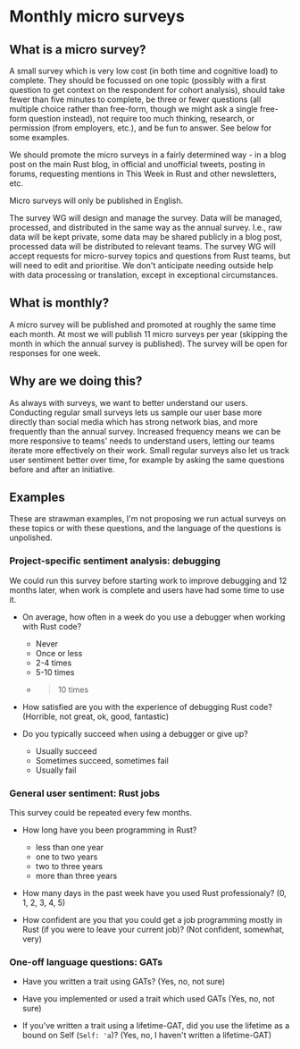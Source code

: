 # Monthly micro surveys

## What is a micro survey?

A small survey which is very low cost (in both time and cognitive load) to complete. They should be focussed on one topic (possibly with a first question to get context on the respondent for cohort analysis), should take fewer than five minutes to complete, be three or fewer questions (all multiple choice rather than free-form, though we might ask a single free-form question instead), not require too much thinking, research, or permission (from employers, etc.), and be fun to answer. See below for some examples.

We should promote the micro surveys in a fairly determined way - in a blog post on the main Rust blog, in official and unofficial tweets, posting in forums, requesting mentions in This Week in Rust and other newsletters, etc.

Micro surveys will only be published in English.

The survey WG will design and manage the survey. Data will be managed, processed, and distributed in the same way as the annual survey. I.e., raw data will be kept private, some data may be shared publicly in a blog post, processed data will be distributed to relevant teams. The survey WG will accept requests for micro-survey topics and questions from Rust teams, but will need to edit and prioritise. We don't anticipate needing outside help with data processing or translation, except in exceptional circumstances.

## What is monthly?

A micro survey will be published and promoted at roughly the same time each month. At most we will publish 11 micro surveys per year (skipping the month in which the annual survey is published). The survey will be open for responses for one week.

## Why are we doing this?

As always with surveys, we want to better understand our users. Conducting regular small surveys lets us sample our user base more directly than social media which has strong network bias, and more frequently than the annual survey. Increased frequency means we can be more responsive to teams' needs to understand users, letting our teams iterate more effectively on their work. Small regular surveys also let us track user sentiment better over time, for example by asking the same questions before and after an initiative.

## Examples

These are strawman examples, I'm not proposing we run actual surveys on these topics or with these questions, and the language of the questions is unpolished.

### Project-specific sentiment analysis: debugging

We could run this survey before starting work to improve debugging and 12 months later, when work is complete and users have had some time to use it.

* On average, how often in a week do you use a debugger when working with Rust code?
  - Never
  - Once or less
  - 2-4 times
  - 5-10 times
  - > 10 times

* How satisfied are you with the experience of debugging Rust code? (Horrible, not great, ok, good, fantastic)

* Do you typically succeed when using a debugger or give up?
  - Usually succeed
  - Sometimes succeed, sometimes fail
  - Usually fail


### General user sentiment: Rust jobs

This survey could be repeated every few months.

* How long have you been programming in Rust?
  - less than one year
  - one to two years
  - two to three years
  - more than three years

* How many days in the past week have you used Rust professionaly? (0, 1, 2, 3, 4, 5)

* How confident are you that you could get a job programming mostly in Rust (if you were to leave your current job)? (Not confident, somewhat, very)


### One-off language questions: GATs

* Have you written a trait using GATs? (Yes, no, not sure)

* Have you implemented or used a trait which used GATs (Yes, no, not sure)

* If you've written a trait using a lifetime-GAT, did you use the lifetime as a bound on Self (`Self: 'a`)? (Yes, no, I haven't written a lifetime-GAT)
